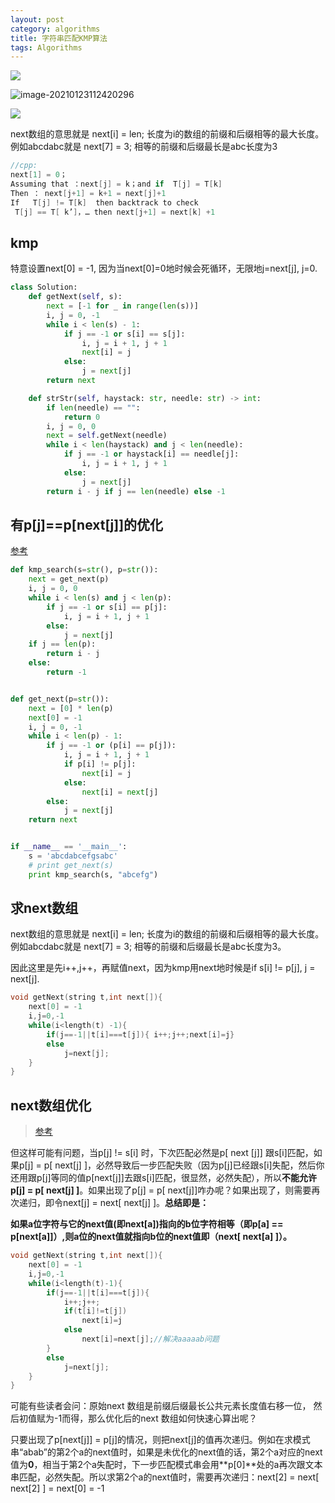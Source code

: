 ```yaml
---
layout: post
category: algorithms
title: 字符串匹配KMP算法
tags: Algorithms
---
```

![](https://cdn.jsdelivr.net/gh/mafulong/mdPic@master/images/ORDxbX6.jpg)

![image-20210123112420296](https://cdn.jsdelivr.net/gh/mafulong/mdPic@master/typora/20210123112425.png)





![](https://cdn.jsdelivr.net/gh/mafulong/mdPic@master/typora/20210123112457.png)

next数组的意思就是 next[i] = len; 长度为i的数组的前缀和后缀相等的最大长度。 例如abcdabc就是 next[7] = 3; 相等的前缀和后缀最长是abc长度为3


```c++
//cpp:
next[1] = 0；
Assuming that ：next[j] = k；and if  T[j] = T[k]
Then ： next[j+1] = k+1 = next[j]+1
If   T[j] != T[k]  then backtrack to check 
 T[j] == T[ k’]，… then next[j+1] = next[k] +1

```

## kmp

特意设置next[0] = -1, 因为当next[0]=0地时候会死循环，无限地j=next[j], j=0.

```python
class Solution:
    def getNext(self, s):
        next = [-1 for _ in range(len(s))]
        i, j = 0, -1
        while i < len(s) - 1:
            if j == -1 or s[i] == s[j]:
                i, j = i + 1, j + 1
                next[i] = j
            else:
                j = next[j]
        return next

    def strStr(self, haystack: str, needle: str) -> int:
        if len(needle) == "":
            return 0
        i, j = 0, 0
        next = self.getNext(needle)
        while i < len(haystack) and j < len(needle):
            if j == -1 or haystack[i] == needle[j]:
                i, j = i + 1, j + 1
            else:
                j = next[j]
        return i - j if j == len(needle) else -1
```



## 有p[j]==p[next[j]]的优化

[参考](https://blog.csdn.net/dark_cy/article/details/88698736)

```python
def kmp_search(s=str(), p=str()):
    next = get_next(p)
    i, j = 0, 0
    while i < len(s) and j < len(p):
        if j == -1 or s[i] == p[j]:
            i, j = i + 1, j + 1
        else:
            j = next[j]
    if j == len(p):
        return i - j
    else:
        return -1


def get_next(p=str()):
    next = [0] * len(p)
    next[0] = -1
    i, j = 0, -1
    while i < len(p) - 1:
        if j == -1 or (p[i] == p[j]):
            i, j = i + 1, j + 1
            if p[i] != p[j]:
                next[i] = j
            else:
                next[i] = next[j]
        else:
            j = next[j]
    return next


if __name__ == '__main__':
    s = 'abcdabcefgsabc'
    # print get_next(s)
    print kmp_search(s, "abcefg")
```



## 求next数组

next数组的意思就是 next[i] = len; 长度为i的数组的前缀和后缀相等的最大长度。 例如abcdabc就是 next[7] = 3; 相等的前缀和后缀最长是abc长度为3。

因此这里是先i++,j++，再赋值next，因为kmp用next地时候是if s[i] != p[j], j = next[j]. 

```c++
void getNext(string t,int next[]){
  	next[0] = -1
    i,j=0,-1
    while(i<length(t) -1){
        if(j==-1||t[i]===t[j]){ i++;j++;next[i]=j}
        else
            j=next[j];
    }
}
```

## next数组优化

> [参考](https://www.cnblogs.com/cherryljr/p/6519748.html)

但这样可能有问题，当p[j] != s[i] 时，下次匹配必然是p[ next [j]] 跟s[i]匹配，如果p[j] = p[ next[j] ]，必然导致后一步匹配失败（因为p[j]已经跟s[i]失配，然后你还用跟p[j]等同的值p[next[j]]去跟s[i]匹配，很显然，必然失配），所以**不能允许p[j] = p[ next[j] ]**。如果出现了p[j] = p[ next[j]]咋办呢？如果出现了，则需要再次递归，即令next[j] = next[ next[j] ]。**总结即是：**

**如果a位字符与它的next值(即next[a])指向的b位字符相等（即p[a] == p[next[a]]）,则a位的next值就指向b位的next值即（next[ next[a] ]）。**

```c++
void getNext(string t,int next[]){
    next[0] = -1
    i,j=0,-1
    while(i<length(t)-1){
        if(j==-1||t[i]===t[j]){ 
            i++;j++;
            if(t[i]!=t[j])
                next[i]=j
            else
                next[i]=next[j];//解决aaaaab问题
        }
        else
            j=next[j];
    }
}
```

可能有些读者会问：原始next 数组是前缀后缀最长公共元素长度值右移一位， 然后初值赋为-1而得，那么优化后的next 数组如何快速心算出呢？

只要出现了p[next[j]] = p[j]的情况，则把next[j]的值再次递归。例如在求模式串“abab”的第2个a的next值时，如果是未优化的next值的话，第2个a对应的next值为**0**，相当于第2个a失配时，下一步匹配模式串会用**p[0]**处的a再次跟文本串匹配，必然失配。所以求第2个a的next值时，需要再次递归：next[2] = next[ next[2] ] = next[0] = -1



